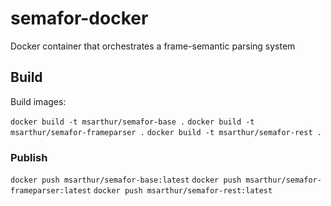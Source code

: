 # semafor-docker
Docker container that orchestrates a frame-semantic parsing system


## Build

Build images:



`docker build -t msarthur/semafor-base .` 
`docker build -t msarthur/semafor-frameparser .`
`docker build -t msarthur/semafor-rest .`


### Publish


`docker push msarthur/semafor-base:latest`
`docker push msarthur/semafor-frameparser:latest`
`docker push msarthur/semafor-rest:latest`